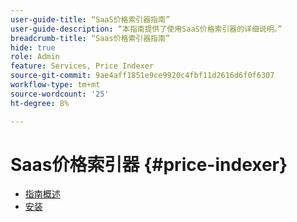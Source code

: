 ```yaml
---
user-guide-title: “SaaS价格索引器指南”
user-guide-description: “本指南提供了使用SaaS价格索引器的详细说明。”
breadcrumb-title: “Saas价格索引器指南”
hide: true
role: Admin
feature: Services, Price Indexer
source-git-commit: 9ae4aff1851e9ce9920c4fbf11d2616d6f0f6307
workflow-type: tm+mt
source-wordcount: '25'
ht-degree: 8%

---
```


# Saas价格索引器 {#price-indexer}

- [指南概述](index.md)
- [安装](installation.md)

